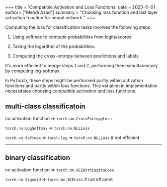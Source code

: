 +++
title = 'Compatible Activation and Loss Functions'
date = 2023-11-01
author= ["Mehdi Azad"]
summary = "Choosing loss function and last layer activation function for neural network "
+++

Computing the loss for classification tasks involves the following steps: 

1. Using softmax to compute probabilities from logits/scores.

2. Taking the logarithm of the probabilities.

3. Computing the cross-entropy between predictions and labels.

It's more efficient to merge steps 1 and 2, performing them simultaneously by computing log-softmax. 

In PyTorch, these steps might be performed partly within activation functions and partly within loss functions. 
This variation in implementation necessitates choosing compatible activation and loss functions.  

## multi-class classificatoin

no activation function => `torch.nn.CrossEntropyLoss`

`torch.nn.LogSoftmax`  => `torch.nn.NLLLoss`

`torch.nn.Softmax` => `torch.log` => `torch.nn.NLLLoss`      # not efficient

-------------------------------------------------

## binary classification

no activation function => `torch.nn.BCEWithLogitsLoss`

`torch.nn.Sigmoid`  => `torch.nn.BCELoss`   # not efficient

